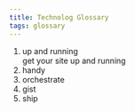 ```yaml
---
title: Technolog Glossary
tags: glossary
---
```


1. up and running  
    get your site up and running
2. handy
3. orchestrate
4. gist
5. ship